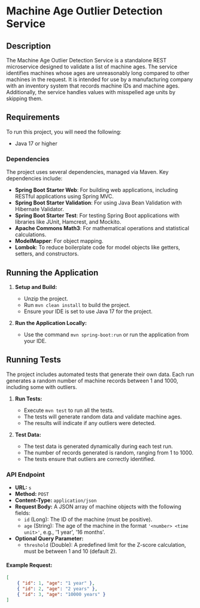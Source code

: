 # Machine Age Outlier Detection Service

## Description

The Machine Age Outlier Detection Service is a standalone REST microservice designed to validate a list of machine ages. The service identifies machines whose ages are unreasonably long compared to other machines in the request. It is intended for use by a manufacturing company with an inventory system that records machine IDs and machine ages. Additionally, the service handles values with misspelled age units by skipping them.

## Requirements

To run this project, you will need the following:

- Java 17 or higher

### Dependencies

The project uses several dependencies, managed via Maven. Key dependencies include:

- **Spring Boot Starter Web**: For building web applications, including RESTful applications using Spring MVC.
- **Spring Boot Starter Validation**: For using Java Bean Validation with Hibernate Validator.
- **Spring Boot Starter Test**: For testing Spring Boot applications with libraries like JUnit, Hamcrest, and Mockito.
- **Apache Commons Math3**: For mathematical operations and statistical calculations.
- **ModelMapper**: For object mapping.
- **Lombok**: To reduce boilerplate code for model objects like getters, setters, and constructors.

## Running the Application

1. **Setup and Build:**
   - Unzip the project.
   - Run `mvn clean install` to build the project.
   - Ensure your IDE is set to use Java 17 for the project.

2. **Run the Application Locally:**
   - Use the command `mvn spring-boot:run` or run the application from your IDE.

## Running Tests

The project includes automated tests that generate their own data. Each run generates a random number of machine records between 1 and 1000, including some with outliers.

1. **Run Tests:**
    - Execute `mvn test` to run all the tests.
    - The tests will generate random data and validate machine ages.
    - The results will indicate if any outliers were detected.

2. **Test Data:**
    - The test data is generated dynamically during each test run.
    - The number of records generated is random, ranging from 1 to 1000.
    - The tests ensure that outliers are correctly identified.

### API Endpoint

- **URL:** `s`
- **Method:** `POST`
- **Content-Type:** `application/json`
- **Request Body:** A JSON array of machine objects with the following fields:
   - `id` (Long): The ID of the machine (must be positive).
   - `age` (String): The age of the machine in the format `'<number> <time unit>'`, e.g., '1 year', '16 months'.
- **Optional Query Parameter:**
   - `threshold` (Double): A predefined limit for the Z-score calculation, must be between 1 and 10 (default 2).

#### Example Request:
```json
[
    { "id": 1, "age": "1 year" },
    { "id": 2, "age": "2 years" },
    { "id": 3, "age": "10000 years" }
]
